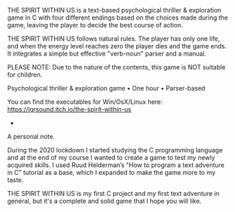 THE SPIRIT WITHIN US is a text-based psychological thriller & exploration game in C with four different endings based on the choices made during the game, leaving the player to decide the best course of action.

THE SPIRIT WITHIN US follows natural rules. The player has only one life, and when the energy level reaches zero the player dies and the game ends.
It integrates a simple but effective "verb-noun" parser and a manual.

PLEASE NOTE: Due to the nature of the contents, this game is NOT suitable for children.

Psychological thriller & exploration game • One hour • Parser-based

You can find the executables for Win/OsX/Linux here: https://jqrsound.itch.io/the-spirit-within-us

-

A personal note.

During the 2020 lockdown I started studying the C programming language and at the end of my course I wanted to create a game to test my newly acquired skills.
I used Ruud Helderman’s "How to program a text adventure in C" tutorial as a base, which I expanded to make the game more to my taste.

THE SPIRIT WITHIN US is my first C project and my first text adventure in general, but it's a complete and solid game that I hope you will like.
